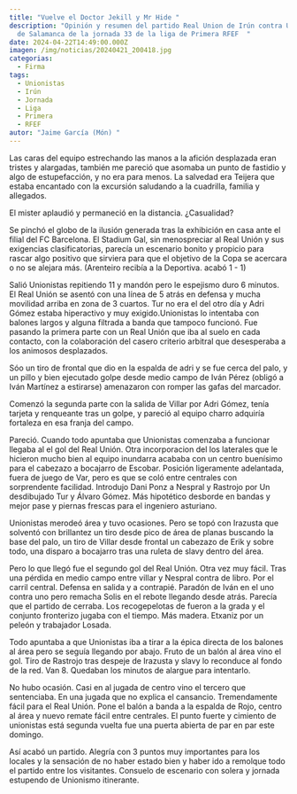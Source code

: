 ```yaml
---
title: "Vuelve el Doctor Jekill y Mr Hide "
description: "Opinión y resumen del partido Real Union de Irún contra Unionistas
  de Salamanca de la jornada 33 de la liga de Primera RFEF  "
date: 2024-04-22T14:49:00.000Z
imagen: /img/noticias/20240421_200418.jpg
categorias:
  - Firma
tags:
  - Unionistas
  - Irún
  - Jornada
  - Liga
  - Primera
  - RFEF
autor: "Jaime García (Món) "
---
```

Las caras del equipo estrechando las manos a la afición desplazada eran tristes y alargadas, también me pareció que asomaba un punto de fastidio y algo de  estupefacción, y no era para menos. La salvedad era Teijera que estaba encantado con la excursión saludando a la cuadrilla, familia y allegados.

El mister aplaudió y permaneció en la distancia. ¿Casualidad? 

Se pinchó el globo de la ilusión generada tras la exhibición en casa ante el filial del FC Barcelona. El Stadium Gal, sin menospreciar al Real Unión y sus exigencias clasificatorias, parecía un escenario bonito y propicio para rascar algo positivo que sirviera para que el objetivo de la Copa se acercara o no se alejara más. (Arenteiro recibía a la Deportiva. acabó 1 - 1) 

Salió Unionistas repitiendo 11 y  mandón pero le espejismo duro 6 minutos. El Real Unión se asentó con una línea de 5 atrás en defensa  y mucha movilidad arriba en zona de 3 cuartos. Tur no era el del otro día y Adri Gómez estaba hiperactivo y muy exigido.Unionistas lo intentaba con balones largos y alguna filtrada a banda que tampoco funcionó. Fue pasando la primera parte con un Real Unión que iba al suelo en cada contacto, con la colaboración del casero criterio arbitral que desesperaba a los animosos desplazados. 

Sóo un tiro de frontal que dio en la espalda de adri y se fue cerca del palo, y un pillo y bien ejecutado golpe desde medio campo de Iván Pérez (obligó a Iván Martínez a estirarse) amenazaron con romper las gafas del marcador. 



Comenzó la segunda parte con la salida de Villar por Adri Gómez, tenía tarjeta y renqueante tras un golpe, y pareció al equipo charro adquiría  fortaleza en esa franja del campo.

Pareció. Cuando todo apuntaba que Unionistas comenzaba a funcionar llegaba al el gol del Real Unión. Otra incorporacion del los laterales  que le hicieron mucho bien al equipo inundarra acababa con un centro buenísimo para el cabezazo a bocajarro de  Escobar. Posición ligeramente adelantada, fuera de juego de Var, pero es que se coló entre  centrales con sorprendente facilidad. Introdujo Dani Ponz a Nespral y Rastrojo por Un desdibujado Tur y Álvaro Gómez. Más hipotético desborde en bandas y mejor pase y piernas frescas para el ingeniero asturiano.

Unionistas merodeó área y tuvo ocasiones. Pero se topó con Irazusta que solventó con brillantez un tiro desde pico de área de planas buscando la base del palo, un tiro de Villar desde frontal un cabezazo de Erik y sobre todo, una disparo a bocajarro tras una ruleta de slavy dentro del área. 



Pero lo que llegó fue el segundo gol del Real Unión.  Otra vez muy fácil. Tras una pérdida en medio campo entre villar y Nespral contra de libro. Por el carril central. Defensa en salida y a contrapié. Paradón de Iván en el uno contra uno pero remacha Solis en el rebote llegando desde atrás. Parecía que el partido de cerraba. Los recogepelotas de fueron a la grada y el conjunto fronterizo jugaba con el tiempo. Más madera. Etxaniz por un peleón y trabajador Losada.

Todo apuntaba a que Unionistas iba a tirar a la épica directa de los balones al área pero se seguía llegando por abajo. Fruto de un balón al área vino el gol. Tiro de Rastrojo tras despeje de Irazusta y slavy lo reconduce al fondo de la red. Van 8. Quedaban los minutos de alargue para intentarlo.

No hubo ocasión. Casi en al jugada de centro vino el tercero que sentenciaba.  En una jugada que no explica el cansancio. Tremendamente fácil para el Real Unión. Pone el balón a banda a la espalda de Rojo,  centro al área y nuevo remate fácil entre centrales. El punto fuerte y cimiento de unionistas está segunda vuelta fue una puerta abierta de par en par este domingo.



Así acabó un partido. Alegría con 3 puntos muy importantes para los locales y la sensación de no haber estado bien y haber ido a remolque todo el partido entre los visitantes. Consuelo de escenario con solera y jornada estupendo de Unionismo itinerante.

